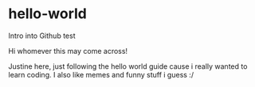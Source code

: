 # hello-world
Intro into Github test

Hi whomever this may come across!

Justine here, just following the hello world guide cause i really wanted to learn coding.
I also like memes and funny stuff i guess :/
